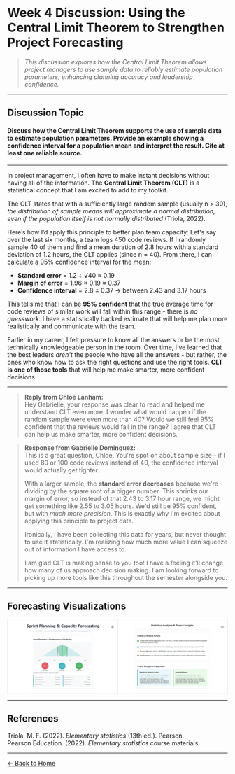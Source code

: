 # Week 4 Discussion: Using the Central Limit Theorem to Strengthen Project Forecasting

> *This discussion explores how the Central Limit Theorem allows project managers to use sample data to reliably estimate population parameters, enhancing planning accuracy and leadership confidence.*

---

## **Discussion Topic**

#### Discuss how the Central Limit Theorem supports the use of sample data to estimate population parameters. Provide an example showing a confidence interval for a population mean and interpret the result. Cite at least one reliable source.

---

In project management, I often have to make instant decisions without having all of the information. The **Central Limit Theorem (CLT)** is a statistical concept that I am excited to add to my toolkit.

The CLT states that with a sufficiently large random sample (usually n > 30), *the distribution of sample means will approximate a normal distribution, even if the population itself is not normally distributed* (Triola, 2022).

Here’s how I’d apply this principle to better plan team capacity: Let's say over the last six months, a team logs 450 code reviews. If I randomly sample 40 of them and find a mean duration of 2.8 hours with a standard deviation of 1.2 hours, the CLT applies (since n = 40). From there, I can calculate a 95% confidence interval for the mean:

- **Standard error** = 1.2 ÷ √40 ≈ 0.19  
- **Margin of error** = 1.96 × 0.19 ≈ 0.37  
- **Confidence interval** = 2.8 ± 0.37 → between 2.43 and 3.17 hours

This tells me that I can be **95% confident** that the true average time for code reviews of similar work will fall within this range - there is *no guesswork.* I have a statistically backed estimate that will help me plan more realistically and communicate with the team.

Earlier in my career, I felt pressure to know all the answers or be the most technically knowledgeable person in the room. Over time, I’ve learned that the best leaders *aren't* the people who have all the answers - but rather, the ones who know how to ask the right questions and use the right tools. **CLT is one of those tools** that will help me make smarter, more confident decisions.

---

> **Reply from Chloe Lanham:**  
> Hey Gabrielle, your response was clear to read and helped me understand CLT even more. I wonder what would happen if the random sample were even more than 40? Would we still feel 95% confident that the reviews would fall in the range? I agree that CLT can help us make smarter, more confident decisions.

> **Response from Gabrielle Dominguez:**  
> This is a great question, Chloe. You're spot on about sample size - if I used 80 or 100 code reviews instead of 40, the confidence interval would actually get tighter.  
>  
> With a larger sample, the **standard error decreases** because we're dividing by the square root of a bigger number. This shrinks our margin of error, so instead of that 2.43 to 3.17 hour range, we might get something like 2.55 to 3.05 hours. We'd still be 95% confident, but with *much more precision*. This is exactly why I'm excited about applying this principle to project data.  
>  
> Ironically, I have been collecting this data for years, but never thought to use it statistically. I'm realizing how much more value I can squeeze out of information I have access to.  
>  
> I am glad CLT is making sense to you too! I have a feeling it'll change how many of us approach decision making. I am looking forward to picking up more tools like this throughout the semester alongside you.

---

## Forecasting Visualizations
<div style="display: flex; flex-wrap: nowrap; max-width: 1100px; margin: 0 auto;">
  <div class="imageBorder" >
    <img
      src="https://github.com/GabrielleDominguez/Statics-Applied-Bridging-Data-Decision-Making-in-Project-Management/blob/93f32c8b2ecd9146c1ce521b00630e13e77c3d53/Article%204%2C%20image%201%2C%20resize%20v2.png?raw=true"
      alt="Forecasting Image 1"
      style="width: 100%; height: auto; display: block; cursor: pointer; border-radius: 0; transition: filter 0.3s ease;"
      class="zoomable"
    />
    <div class="plus">+</div>
  </div>

  <div class="imageBorder borderLeft" >
    <img
      src="https://github.com/GabrielleDominguez/Statics-Applied-Bridging-Data-Decision-Making-in-Project-Management/blob/93f32c8b2ecd9146c1ce521b00630e13e77c3d53/Article%204%2C%20image%202%2C%20resize%20v2.png?raw=true"
      alt="Forecasting Image 2"
      style="width: 100%; height: auto; display: block; cursor: pointer; border-radius: 0; transition: filter 0.3s ease;"
      class="zoomable"
    />
    <div style="position: absolute; top: 6px; right: 6px; font-size: 16px; color: rgba(0,0,0,0.4); pointer-events:none;">+</div>
  </div>
</div>

<style>
  
.imageBorder {
flex: 1; border: 1.5px solid #e2e8f0; position: relative; overflow: hidden;
}

.borderLeft {
border-left: none;
}

.plus {
position: absolute; top: 6px; right: 6px; font-size: 16px; color: rgba(0,0,0,0.4); pointer-events:none;
}
  
  /* Desktop: double size from 250px to ~500px */
  @media (min-width: 769px) {
    div[style*="flex: 1"] {
      min-width: 500px;
    }
    div[style*="flex: 1"]:hover img.zoomable {
      filter: brightness(0.85);
      transition: filter 0.3s ease;
    }
    div[style*="flex: 1"]:hover {
      box-shadow: none;
      filter: none;
      z-index: 10;
      transition: none;
    }
  }

  /* Mobile: keep exactly as is, side by side */
  @media (max-width: 768px) {
    div[style*="flex: 1"] {
      min-width: 45vw;
    }
  }

  /* Remove right border on last box */
  div[style*="flex: 1"]:last-child {
    border-right: none !important;
  }
  
  @media (hover: hover) and (pointer: fine) {
  .imageBorder:hover img.zoomable {
    filter: brightness(0.9);
    transition: filter 0.3s ease;
  }

  .imageBorder:hover .plus {
    color: rgba(0, 0, 0, 0.7);
    transition: color 0.3s ease;
  }
}
</style>

<script>
  // Modal Zoom script unchanged
  const zoomables = document.querySelectorAll('.zoomable');
  const modal = document.createElement('div');
  modal.id = 'modal';
  modal.style.cssText = `
    display:none; 
    position:fixed; 
    z-index:1000; 
    top:0; left:0; 
    width:100vw; height:100vh; 
    background:rgba(0,0,0,0.8); 
    justify-content:center; 
    align-items:center;
  `;
  modal.innerHTML = `
    <span id="modal-close" style="position: fixed; top: 20px; right: 30px; color: white; font-size: 30px; font-weight: bold; cursor: pointer;">&times;</span>
    <img id="modal-img" src="" alt="" style="max-width: 90%; max-height: 90%; border-radius: 8px; box-shadow: 0 0 15px rgba(0,0,0,0.5);" />
  `;
  document.body.appendChild(modal);

  const modalImg = document.getElementById('modal-img');
  const modalClose = document.getElementById('modal-close');

  zoomables.forEach(img => {
    img.addEventListener('click', () => {
      modal.style.display = 'flex';
      modalImg.src = img.src;
      modalImg.alt = img.alt;
    });
  });

  modalClose.addEventListener('click', () => {
    modal.style.display = 'none';
    modalImg.src = '';
  });

  modal.addEventListener('click', e => {
    if (e.target === modal) {
      modal.style.display = 'none';
      modalImg.src = '';
    }
  });

  document.addEventListener('keydown', e => {
    if (e.key === 'Escape') {
      modal.style.display = 'none';
      modalImg.src = '';
    }
  });

function generateOpenGraphTags() {
    const currentURL = window.location.href;
    
    const titleElement = document.querySelector('h1');
    const title = titleElement ? titleElement.textContent.trim() : '';
    
    const imageElement = document.querySelector('img');
    let imageURL = '';
    if (imageElement) {
      imageURL = imageElement.src;
      if (imageURL.startsWith('/')) {
        imageURL = window.location.origin + imageURL;
      }
    }
    
    const paragraphs = document.querySelectorAll('p');
    let description = '';
    for (let p of paragraphs) {
      if (p.textContent.trim() && p.textContent.trim().length > 20) {
        description = p.textContent.trim();
        if (description.length > 160) {
          description = description.substring(0, 157) + '...';
        }
        break;
      }
    }
    
    function updateMetaTag(property, content, attribute = 'property') {
      if (!content) return;
      let metaTag = document.querySelector(`meta[${attribute}="${property}"]`);
      if (!metaTag) {
        metaTag = document.createElement('meta');
        metaTag.setAttribute(attribute, property);
        document.head.appendChild(metaTag);
      }
      metaTag.setAttribute('content', content);
    }
    
    updateMetaTag('og:title', title);
    updateMetaTag('og:description', description);
    updateMetaTag('og:image', imageURL);
    updateMetaTag('og:url', currentURL);
    updateMetaTag('twitter:title', title);
    updateMetaTag('twitter:description', description);
    updateMetaTag('twitter:image', imageURL);
    
    if (title) document.title = title;
  }

  document.addEventListener('DOMContentLoaded', function() {
    setTimeout(generateOpenGraphTags, 100);
  });
</script>

---

## References

Triola, M. F. (2022). *Elementary statistics* (13th ed.). Pearson.  
Pearson Education. (2022). *Elementary statistics* course materials.

---

[← Back to Home](https://gabrielledominguez.github.io/Statistics-Applied-Bridging-Data-Decision-Making-in-Project-Management/)

